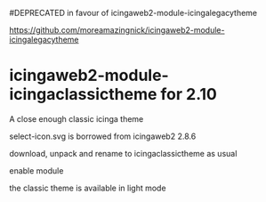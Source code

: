 #DEPRECATED in favour of icingaweb2-module-icingalegacytheme

https://github.com/moreamazingnick/icingaweb2-module-icingalegacytheme

# icingaweb2-module-icingaclassictheme for 2.10
A close enough classic icinga theme

select-icon.svg is borrowed from icingaweb2 2.8.6

download, unpack and rename to icingaclassictheme as usual

enable module

the classic theme is available in light mode

